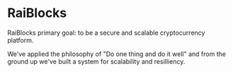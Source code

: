 RaiBlocks
======
RaiBlocks primary goal: to be a secure and scalable cryptocurrency platform.

We've applied the philosophy of "Do one thing and do it well" and from the ground up we've built a system for scalability and resilliency.
